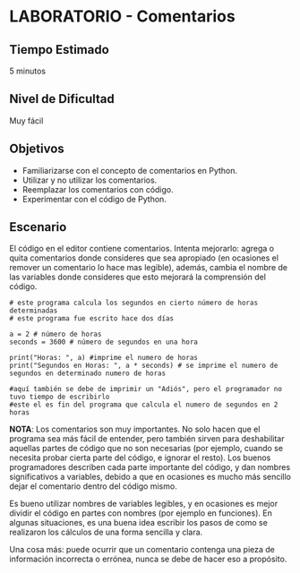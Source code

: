 # LABORATORIO - Comentarios

## Tiempo Estimado

5 minutos

## Nivel de Dificultad

Muy fácil

## Objetivos
 
* Familiarizarse con el concepto de comentarios en Python.
* Utilizar y no utilizar los comentarios.
* Reemplazar los comentarios con código.
* Experimentar con el código de Python.


## Escenario

El código en el editor contiene comentarios. Intenta mejorarlo: agrega o quita comentarios donde consideres que sea apropiado (en ocasiones el remover un comentario lo hace mas legible), además, cambia el nombre de las variables donde consideres que esto mejorará la comprensión del código.

```
# este programa calcula los segundos en cierto número de horas determinadas 
# este programa fue escrito hace dos días

a = 2 # número de horas
seconds = 3600 # número de segundos en una hora

print("Horas: ", a) #imprime el numero de horas
print("Segundos en Horas: ", a * seconds) # se imprime el numero de segundos en determinado numero de horas

#aquí también se debe de imprimir un "Adiós", pero el programador no tuvo tiempo de escribirlo
#este el es fin del programa que calcula el numero de segundos en 2 horas
```

**NOTA**: Los comentarios son muy importantes. No solo hacen que el programa sea más fácil de entender, pero también sirven para deshabilitar aquellas partes de código que no son necesarias (por ejemplo, cuando se necesita probar cierta parte del código, e ignorar el resto). Los buenos programadores describen cada parte importante del código, y dan nombres significativos a variables, debido a que en ocasiones es mucho más sencillo dejar el comentario dentro del código mismo.

Es bueno utilizar nombres de variables legibles, y en ocasiones es mejor dividir el código en partes con nombres (por ejemplo en funciones). En algunas situaciones, es una buena idea escribir los pasos de como se realizaron los cálculos de una forma sencilla y clara.

Una cosa más: puede ocurrir que un comentario contenga una pieza de información incorrecta o errónea, nunca se debe de hacer eso a propósito.

